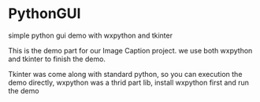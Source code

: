 # PythonGUI
simple python gui demo with wxpython and tkinter

This is the demo part for our Image Caption project. we use both wxpython and tkinter to finish the demo.

Tkinter was come along with standard python, so you can execution the demo directly, wxpython was a thrid part lib, install wxpython first and run the demo
